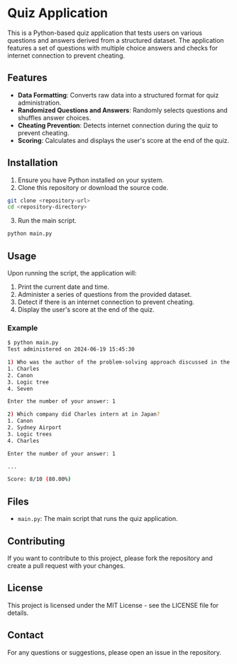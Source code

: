 # Quiz Application

This is a Python-based quiz application that tests users on various questions and answers derived from a structured dataset. The application features a set of questions with multiple choice answers and checks for internet connection to prevent cheating.

## Features

- **Data Formatting**: Converts raw data into a structured format for quiz administration.
- **Randomized Questions and Answers**: Randomly selects questions and shuffles answer choices.
- **Cheating Prevention**: Detects internet connection during the quiz to prevent cheating.
- **Scoring**: Calculates and displays the user's score at the end of the quiz.

## Installation

1. Ensure you have Python installed on your system.
2. Clone this repository or download the source code.

```sh
git clone <repository-url>
cd <repository-directory>
```

3. Run the main script.

```sh
python main.py
```

## Usage

Upon running the script, the application will:
1. Print the current date and time.
2. Administer a series of questions from the provided dataset.
3. Detect if there is an internet connection to prevent cheating.
4. Display the user's score at the end of the quiz.

### Example

```sh
$ python main.py
Test administered on 2024-06-19 15:45:30

1) Who was the author of the problem-solving approach discussed in the first chapter?
1. Charles
2. Canon
3. Logic tree
4. Seven

Enter the number of your answer: 1

2) Which company did Charles intern at in Japan?
1. Canon
2. Sydney Airport
3. Logic trees
4. Charles

Enter the number of your answer: 1

...

Score: 8/10 (80.00%)
```

## Files

- `main.py`: The main script that runs the quiz application.

## Contributing

If you want to contribute to this project, please fork the repository and create a pull request with your changes.

## License

This project is licensed under the MIT License - see the LICENSE file for details.

## Contact

For any questions or suggestions, please open an issue in the repository.

